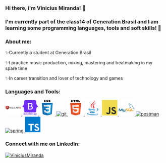 ### Hi there, i'm Vinicius Miranda! 👋

### I'm currently part of the class14 of Generation Brasil and I am learning some programming languages, tools and soft skills! 🙌

<h3 align="left">About me:</h3>
<p align="left">✨Currently a student at Generation Brasil</p>
<p align="left">✨I practice music production, mixing, mastering and beatmaking in my spare time</p>
<p align="left">✨In career transition and lover of technology and games</p>


<h3 align="left">Languages and Tools:</h3>
<p align="left"> <a href="https://angular.io" target="_blank"> <img src="https://raw.githubusercontent.com/devicons/devicon/master/icons/angularjs/angularjs-original-wordmark.svg" alt="angularjs" width="50" height="50"/> </a> <a href="https://getbootstrap.com" target="_blank"> <img src="https://raw.githubusercontent.com/devicons/devicon/master/icons/bootstrap/bootstrap-plain-wordmark.svg" alt="bootstrap" width="50" height="50"/> </a> <a href="https://www.w3schools.com/css/" target="_blank"> <img src="https://raw.githubusercontent.com/devicons/devicon/master/icons/css3/css3-original-wordmark.svg" alt="css3" width="50" height="50"/> </a> <a href="https://git-scm.com/" target="_blank"> <img src="https://www.vectorlogo.zone/logos/git-scm/git-scm-icon.svg" alt="git" width="50" height="50"/> </a> <a href="https://www.w3.org/html/" target="_blank"> <img src="https://raw.githubusercontent.com/devicons/devicon/master/icons/html5/html5-original-wordmark.svg" alt="html5" width="50" height="50"/> </a> <a href="https://www.java.com" target="_blank"> <img src="https://raw.githubusercontent.com/devicons/devicon/master/icons/java/java-original.svg" alt="java" width="50" height="50"/> </a> <a href="https://developer.mozilla.org/en-US/docs/Web/JavaScript" target="_blank"> <img src="https://raw.githubusercontent.com/devicons/devicon/master/icons/javascript/javascript-original.svg" alt="javascript" width="50" height="50"/> </a> <a href="https://www.mysql.com/" target="_blank"> <img src="https://raw.githubusercontent.com/devicons/devicon/master/icons/mysql/mysql-original-wordmark.svg" alt="mysql" width="50" height="50"/> </a> <a href="https://postman.com" target="_blank"> <img src="https://www.vectorlogo.zone/logos/getpostman/getpostman-icon.svg" alt="postman" width="50" height="50"/> </a> <a href="https://spring.io/" target="_blank"> <img src="https://www.vectorlogo.zone/logos/springio/springio-icon.svg" alt="spring" width="50" height="50"/> </a> <a href="https://www.typescriptlang.org/" target="_blank"> <img src="https://raw.githubusercontent.com/devicons/devicon/master/icons/typescript/typescript-original.svg" alt="typescript" width="50" height="50"/> </a> </p>

<h3 align="left">Connect with me on LinkedIn:</h3> 
<p align="left">
<a href="https://www.linkedin.com/in/vini-miranda/" target="_blank"><img align="center" src="https://encrypted-tbn0.gstatic.com/images?q=tbn:ANd9GcTNxDKqkL7mgxr2ZeW-e2KKdcwTGtVEJKlfhA&usqp=CAU" alt="ViniciusMiranda" height="50" width="50" /></a>
</p>
<!--
**vini-miranda/vini-miranda** is a ✨ _special_ ✨ repository because its `README.md` (this file) appears on your GitHub profile.


-->
